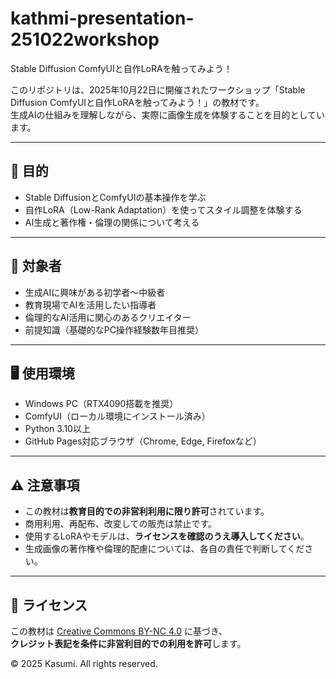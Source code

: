 # kathmi-presentation-251022workshop
Stable Diffusion ComfyUIと自作LoRAを触ってみよう！


このリポジトリは、2025年10月22日に開催されたワークショップ「Stable Diffusion ComfyUIと自作LoRAを触ってみよう！」の教材です。  
生成AIの仕組みを理解しながら、実際に画像生成を体験することを目的としています。

---

## 🎯 目的

- Stable DiffusionとComfyUIの基本操作を学ぶ
- 自作LoRA（Low-Rank Adaptation）を使ってスタイル調整を体験する
- AI生成と著作権・倫理の関係について考える

---

## 👥 対象者

- 生成AIに興味がある初学者〜中級者
- 教育現場でAIを活用したい指導者
- 倫理的なAI活用に関心のあるクリエイター
- 前提知識（基礎的なPC操作経験数年目推奨）

---

## 🖥️ 使用環境

- Windows PC（RTX4090搭載を推奨）
- ComfyUI（ローカル環境にインストール済み）
- Python 3.10以上
- GitHub Pages対応ブラウザ（Chrome, Edge, Firefoxなど）

---

## ⚠️ 注意事項

- この教材は**教育目的での非営利利用に限り許可**されています。
- 商用利用、再配布、改変しての販売は禁止です。
- 使用するLoRAやモデルは、**ライセンスを確認のうえ導入してください**。
- 生成画像の著作権や倫理的配慮については、各自の責任で判断してください。

---

## 📜 ライセンス

この教材は [Creative Commons BY-NC 4.0](https://creativecommons.org/licenses/by-nc/4.0/) に基づき、  
**クレジット表記を条件に非営利目的での利用を許可**します。

© 2025 Kasumi. All rights reserved.
